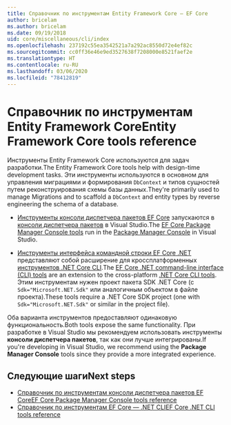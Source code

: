 ```yaml
---
title: Справочник по инструментам Entity Framework Core — EF Core
author: bricelam
ms.author: bricelam
ms.date: 09/19/2018
uid: core/miscellaneous/cli/index
ms.openlocfilehash: 237192c55ea3542521a7a292ac8550d72e4ef82c
ms.sourcegitcommit: cc0ff36e46e9ed3527638f7208000e8521faef2e
ms.translationtype: HT
ms.contentlocale: ru-RU
ms.lasthandoff: 03/06/2020
ms.locfileid: "78412819"
---
```

# <a name="entity-framework-core-tools-reference"></a><span data-ttu-id="00b82-102">Справочник по инструментам Entity Framework Core</span><span class="sxs-lookup"><span data-stu-id="00b82-102">Entity Framework Core tools reference</span></span>

<span data-ttu-id="00b82-103">Инструменты Entity Framework Core используются для задач разработки.</span><span class="sxs-lookup"><span data-stu-id="00b82-103">The Entity Framework Core tools help with design-time development tasks.</span></span> <span data-ttu-id="00b82-104">Эти инструменты используются в основном для управления миграциями и формирования `DbContext` и типов сущностей путем реконструирования схемы базы данных.</span><span class="sxs-lookup"><span data-stu-id="00b82-104">They're primarily used to manage Migrations and to scaffold a `DbContext` and entity types by reverse engineering the schema of a database.</span></span>

* <span data-ttu-id="00b82-105">[Инструменты консоли диспетчера пакетов EF Core](powershell.md) запускаются в [консоли диспетчера пакетов](https://docs.microsoft.com/nuget/tools/package-manager-console) в Visual Studio.</span><span class="sxs-lookup"><span data-stu-id="00b82-105">The [EF Core Package Manager Console tools](powershell.md) run in the [Package Manager Console](https://docs.microsoft.com/nuget/tools/package-manager-console) in Visual Studio.</span></span>

* <span data-ttu-id="00b82-106">[Инструменты интерфейса командной строки EF Core .NET](dotnet.md) представляют собой расширение для кроссплатформенных [инструментов .NET Core CLI](https://docs.microsoft.com/dotnet/core/tools/).</span><span class="sxs-lookup"><span data-stu-id="00b82-106">The [EF Core .NET command-line interface (CLI) tools](dotnet.md) are an extension to the cross-platform [.NET Core CLI tools](https://docs.microsoft.com/dotnet/core/tools/).</span></span> <span data-ttu-id="00b82-107">Этим инструментам нужен проект пакета SDK .NET Core (с `Sdk="Microsoft.NET.Sdk"` или аналогичным объектом в файле проекта).</span><span class="sxs-lookup"><span data-stu-id="00b82-107">These tools require a .NET Core SDK project (one with `Sdk="Microsoft.NET.Sdk"` or similar in the project file).</span></span>

<span data-ttu-id="00b82-108">Оба варианта инструментов предоставляют одинаковую функциональность.</span><span class="sxs-lookup"><span data-stu-id="00b82-108">Both tools expose the same functionality.</span></span> <span data-ttu-id="00b82-109">При разработке в Visual Studio мы рекомендуем использовать инструменты **консоли диспетчера пакетов**, так как они лучше интегрированы.</span><span class="sxs-lookup"><span data-stu-id="00b82-109">If you're developing in Visual Studio, we recommend using the **Package Manager Console** tools since they provide a more integrated experience.</span></span>

## <a name="next-steps"></a><span data-ttu-id="00b82-110">Следующие шаги</span><span class="sxs-lookup"><span data-stu-id="00b82-110">Next steps</span></span>

* [<span data-ttu-id="00b82-111">Справочник по инструментам консоли диспетчера пакетов EF Core</span><span class="sxs-lookup"><span data-stu-id="00b82-111">EF Core Package Manager Console tools reference</span></span>](powershell.md)
* [<span data-ttu-id="00b82-112">Справочник по инструментам EF Core — .NET CLI</span><span class="sxs-lookup"><span data-stu-id="00b82-112">EF Core .NET CLI tools reference</span></span>](dotnet.md)
